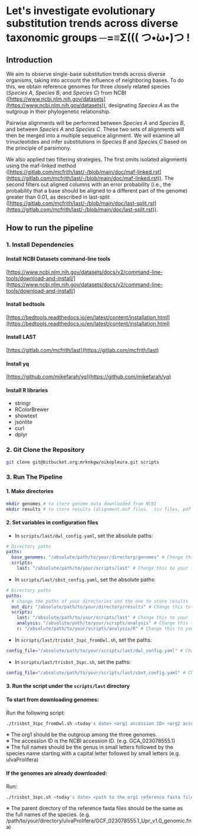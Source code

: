 # Let's investigate evolutionary substitution trends across diverse taxonomic groups ─=≡Σ((( つ•̀ω•́)つ !

## Introduction

We aim to observe single-base substitution trends across diverse organisms, taking into account the influence of neighboring bases. To do this, we obtain reference genomes for three closely related species (_Species A_, _Species B_, and _Species C_) from NCBI ([https://www.ncbi.nlm.nih.gov/datasets](https://www.ncbi.nlm.nih.gov/datasets)), designating _Species A_ as the outgroup in their phylogenetic relationship.

Pairwise alignments will be performed between _Species A_ and _Species B_, and between _Species A_ and _Species C_. These two sets of alignments will then be merged into a multiple sequence alignment. We will examine all trinucleotides and infer substitutions in _Species B_ and _Species C_ based on the principle of parsimony.

We also applied two filtering strategies. The first omits isolated alignments using the maf-linked method ([https://gitlab.com/mcfrith/last/-/blob/main/doc/maf-linked.rst](https://gitlab.com/mcfrith/last/-/blob/main/doc/maf-linked.rst)). The second filters out aligned columns with an error probability (i.e., the probability that a base should be aligned to a different part of the genome) greater than 0.01, as described in last-split ([https://gitlab.com/mcfrith/last/-/blob/main/doc/last-split.rst](https://gitlab.com/mcfrith/last/-/blob/main/doc/last-split.rst)).

## How to run the pipeline

### 1. Install Dependencies

#### Install NCBI Datasets command-line tools

[https://www.ncbi.nlm.nih.gov/datasets/docs/v2/command-line-tools/download-and-install/](https://www.ncbi.nlm.nih.gov/datasets/docs/v2/command-line-tools/download-and-install/)

#### Install bedtools

[https://bedtools.readthedocs.io/en/latest/content/installation.html](https://bedtools.readthedocs.io/en/latest/content/installation.html)

#### Install LAST

[https://gitlab.com/mcfrith/last](https://gitlab.com/mcfrith/last)

#### Install yq

[https://github.com/mikefarah/yq](https://github.com/mikefarah/yq)

#### Install R libraries

* stringr
* RColorBrewer
* showtext
* jsonlite
* curl
* dplyr

### 2. Git Clone the Repository

```bash
git clone git@bitbucket.org:mrknkgw/oikopleura.git scripts
```

### 3. Run The Pipeline

#### 1. Make directories

```bash
mkdir genomes # to store genome data downloaded from NCBI
mkdir results # to store results (alignment.maf files, .tsv files, pdf files, etc.)
```

#### 2. Set variables in configuration files

* In `scripts/last/dwl_config.yaml`, set the absolute paths:

```yaml
# Directory paths
paths:
  base_genomes: "/absolute/path/to/your/directory/genomes" # Change this to your desired genome storage path you made in step 1
  scripts:
    last: "/absolute/path/to/your/scripts/last" # Change this to your last directory under the scripts directory you cloned
```

* In `scripts/last/sbst_config.yaml`, set the absolute paths:

```yaml
# Directory paths
paths:
  # Change the paths of your directories and the one to store results
  out_dir: "/absolute/path/to/your/directory/results" # Change this to your desired output path you made in step 1
  scripts:
    last: "/absolute/path/to/your/scripts/last" # Change this to your last directory under the scripts directory you cloned
    analysis: "/absolute/path/to/your/scripts/analysis" # Change this to your analysis directory under the scripts directory you cloned
    r: "/absolute/path/to/your/scripts/analysis/R" # Change this to your R directory under the scripts/analysis directory you cloned
```

* In `scripts/last/trisbst_3spc_fromDwl.sh`, set the paths:

```bash
config_file="/absolute/path/to/your/scripts/last/dwl_config.yaml" # Change this to your config file
```

* In `scripts/last/trisbst_3spc.sh`, set the paths:

```bash
config_file="/absolute/path/to/your/scripts/last/sbst_config.yaml" # Change this to your config file
```


#### 3. Run the script under the `scripts/last` directory  

#### To start from downloading genomes:

Run the following script:

```bash
./trisbst_3spc_fromDwl.sh <today's date> <org1 accession ID> <org2 accession ID> <org3 accession ID> <org1 full name> <org2 full name> <org3 full name>
```

※ The org1 should be the outgroup among the three genomes.  
※ The accession ID is the NCBI accession ID. (e.g. GCA_023078555.1)  
※ The full names should be the genus in small letters followed by the species name starting with a capital letter followed by small letters (e.g. ulvaProlifera)  

#### If the genomes are already downloaded:

Run:

```bash
./trisbst_3spc.sh <today's date> <path to the org1 reference fasta file> <path to the org2 reference fasta file> <path to the org3 reference fasta file>
```

※ The parent directory of the reference fasta files should be the same as the full names of the species. (e.g. /path/to/your/directory/ulvaProlifera/GCF_023078555.1_Upr_v1.0_genomic.fna)